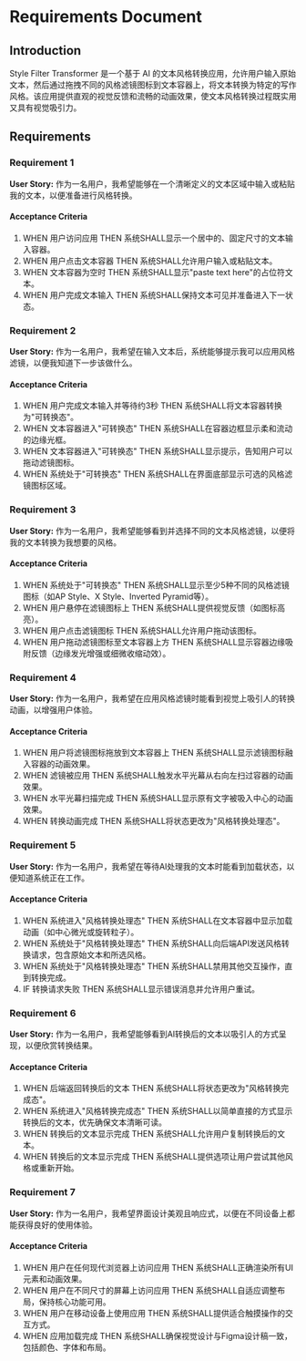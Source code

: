 # Requirements Document

## Introduction

Style Filter Transformer 是一个基于 AI 的文本风格转换应用，允许用户输入原始文本，然后通过拖拽不同的风格滤镜图标到文本容器上，将文本转换为特定的写作风格。该应用提供直观的视觉反馈和流畅的动画效果，使文本风格转换过程既实用又具有视觉吸引力。

## Requirements

### Requirement 1

**User Story:** 作为一名用户，我希望能够在一个清晰定义的文本区域中输入或粘贴我的文本，以便准备进行风格转换。

#### Acceptance Criteria

1. WHEN 用户访问应用 THEN 系统SHALL显示一个居中的、固定尺寸的文本输入容器。
2. WHEN 用户点击文本容器 THEN 系统SHALL允许用户输入或粘贴文本。
3. WHEN 文本容器为空时 THEN 系统SHALL显示"paste text here"的占位符文本。
4. WHEN 用户完成文本输入 THEN 系统SHALL保持文本可见并准备进入下一状态。

### Requirement 2

**User Story:** 作为一名用户，我希望在输入文本后，系统能够提示我可以应用风格滤镜，以便我知道下一步该做什么。

#### Acceptance Criteria

1. WHEN 用户完成文本输入并等待约3秒 THEN 系统SHALL将文本容器转换为"可转换态"。
2. WHEN 文本容器进入"可转换态" THEN 系统SHALL在容器边框显示柔和流动的边缘光框。
3. WHEN 文本容器进入"可转换态" THEN 系统SHALL显示提示，告知用户可以拖动滤镜图标。
4. WHEN 系统处于"可转换态" THEN 系统SHALL在界面底部显示可选的风格滤镜图标区域。

### Requirement 3

**User Story:** 作为一名用户，我希望能够看到并选择不同的文本风格滤镜，以便将我的文本转换为我想要的风格。

#### Acceptance Criteria

1. WHEN 系统处于"可转换态" THEN 系统SHALL显示至少5种不同的风格滤镜图标（如AP Style、X Style、Inverted Pyramid等）。
2. WHEN 用户悬停在滤镜图标上 THEN 系统SHALL提供视觉反馈（如图标高亮）。
3. WHEN 用户点击滤镜图标 THEN 系统SHALL允许用户拖动该图标。
4. WHEN 用户拖动滤镜图标至文本容器上方 THEN 系统SHALL显示容器边缘吸附反馈（边缘发光增强或细微收缩动效）。

### Requirement 4

**User Story:** 作为一名用户，我希望在应用风格滤镜时能看到视觉上吸引人的转换动画，以增强用户体验。

#### Acceptance Criteria

1. WHEN 用户将滤镜图标拖放到文本容器上 THEN 系统SHALL显示滤镜图标融入容器的动画效果。
2. WHEN 滤镜被应用 THEN 系统SHALL触发水平光幕从右向左扫过容器的动画效果。
3. WHEN 水平光幕扫描完成 THEN 系统SHALL显示原有文字被吸入中心的动画效果。
4. WHEN 转换动画完成 THEN 系统SHALL将状态更改为"风格转换处理态"。

### Requirement 5

**User Story:** 作为一名用户，我希望在等待AI处理我的文本时能看到加载状态，以便知道系统正在工作。

#### Acceptance Criteria

1. WHEN 系统进入"风格转换处理态" THEN 系统SHALL在文本容器中显示加载动画（如中心微光或旋转粒子）。
2. WHEN 系统处于"风格转换处理态" THEN 系统SHALL向后端API发送风格转换请求，包含原始文本和所选风格。
3. WHEN 系统处于"风格转换处理态" THEN 系统SHALL禁用其他交互操作，直到转换完成。
4. IF 转换请求失败 THEN 系统SHALL显示错误消息并允许用户重试。

### Requirement 6

**User Story:** 作为一名用户，我希望能够看到AI转换后的文本以吸引人的方式呈现，以便欣赏转换结果。

#### Acceptance Criteria

1. WHEN 后端返回转换后的文本 THEN 系统SHALL将状态更改为"风格转换完成态"。
2. WHEN 系统进入"风格转换完成态" THEN 系统SHALL以简单直接的方式显示转换后的文本，优先确保文本清晰可读。
3. WHEN 转换后的文本显示完成 THEN 系统SHALL允许用户复制转换后的文本。
4. WHEN 转换后的文本显示完成 THEN 系统SHALL提供选项让用户尝试其他风格或重新开始。

### Requirement 7

**User Story:** 作为一名用户，我希望界面设计美观且响应式，以便在不同设备上都能获得良好的使用体验。

#### Acceptance Criteria

1. WHEN 用户在任何现代浏览器上访问应用 THEN 系统SHALL正确渲染所有UI元素和动画效果。
2. WHEN 用户在不同尺寸的屏幕上访问应用 THEN 系统SHALL自适应调整布局，保持核心功能可用。
3. WHEN 用户在移动设备上使用应用 THEN 系统SHALL提供适合触摸操作的交互方式。
4. WHEN 应用加载完成 THEN 系统SHALL确保视觉设计与Figma设计稿一致，包括颜色、字体和布局。